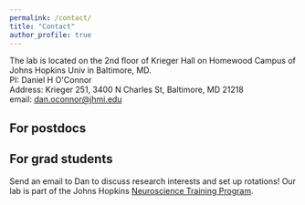 ```yaml
---
permalink: /contact/
title: "Contact"
author_profile: true
---
```


The lab is located on the 2nd floor of Krieger Hall on Homewood Campus of Johns Hopkins Univ in Baltimore, MD. <br>
PI: Daniel H O'Connor <br>
Address: Krieger 251, 3400 N Charles St, Baltimore, MD 21218 <br>
email: dan.oconnor@jhmi.edu <br>

For postdocs
------



For grad students
------
Send an email to Dan to discuss research interests and set up rotations! Our lab is part of the Johns Hopkins [Neuroscience Training Program](https://neuroscience.jhu.edu/graduate).
